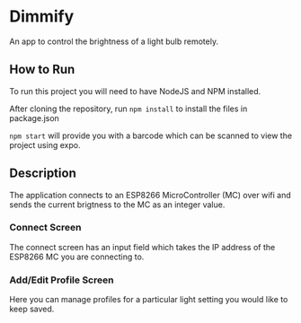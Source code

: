 # Dimmify

An app to control the brightness of a light bulb remotely.

## How to Run

To run this project you will need to have NodeJS and NPM installed.

After cloning the repository, run `npm install` to install the files in package.json

`npm start` will provide you with a barcode which can be scanned to view the project using expo.


## Description

The application connects to an ESP8266 MicroController (MC) over wifi and sends the current brigtness to the MC as an integer value.

### Connect Screen

The connect screen has an input field which takes the IP address of the ESP8266 MC you are connecting to. 

### Add/Edit Profile Screen

Here you can manage profiles for a particular light setting you would like to keep saved.


